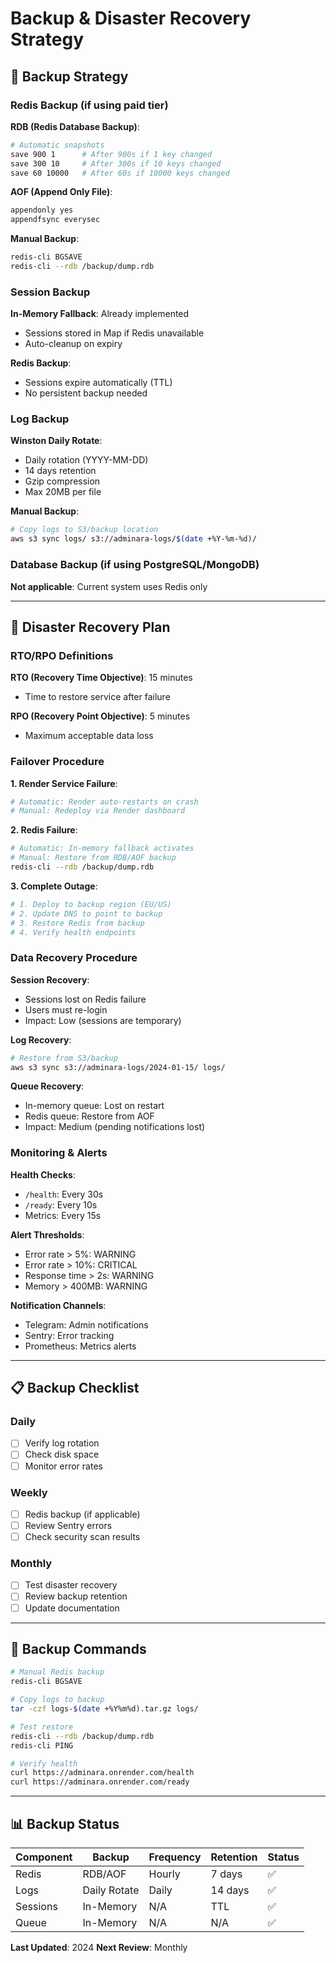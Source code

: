# Backup & Disaster Recovery Strategy

## 🔄 Backup Strategy

### Redis Backup (if using paid tier)

**RDB (Redis Database Backup)**:

```bash
# Automatic snapshots
save 900 1      # After 900s if 1 key changed
save 300 10     # After 300s if 10 keys changed
save 60 10000   # After 60s if 10000 keys changed
```

**AOF (Append Only File)**:

```bash
appendonly yes
appendfsync everysec
```

**Manual Backup**:

```bash
redis-cli BGSAVE
redis-cli --rdb /backup/dump.rdb
```

### Session Backup

**In-Memory Fallback**: Already implemented

- Sessions stored in Map if Redis unavailable
- Auto-cleanup on expiry

**Redis Backup**:

- Sessions expire automatically (TTL)
- No persistent backup needed

### Log Backup

**Winston Daily Rotate**:

- Daily rotation (YYYY-MM-DD)
- 14 days retention
- Gzip compression
- Max 20MB per file

**Manual Backup**:

```bash
# Copy logs to S3/backup location
aws s3 sync logs/ s3://adminara-logs/$(date +%Y-%m-%d)/
```

### Database Backup (if using PostgreSQL/MongoDB)

**Not applicable**: Current system uses Redis only

---

## 🚨 Disaster Recovery Plan

### RTO/RPO Definitions

**RTO (Recovery Time Objective)**: 15 minutes

- Time to restore service after failure

**RPO (Recovery Point Objective)**: 5 minutes

- Maximum acceptable data loss

### Failover Procedure

**1. Render Service Failure**:

```bash
# Automatic: Render auto-restarts on crash
# Manual: Redeploy via Render dashboard
```

**2. Redis Failure**:

```bash
# Automatic: In-memory fallback activates
# Manual: Restore from RDB/AOF backup
redis-cli --rdb /backup/dump.rdb
```

**3. Complete Outage**:

```bash
# 1. Deploy to backup region (EU/US)
# 2. Update DNS to point to backup
# 3. Restore Redis from backup
# 4. Verify health endpoints
```

### Data Recovery Procedure

**Session Recovery**:

- Sessions lost on Redis failure
- Users must re-login
- Impact: Low (sessions are temporary)

**Log Recovery**:

```bash
# Restore from S3/backup
aws s3 sync s3://adminara-logs/2024-01-15/ logs/
```

**Queue Recovery**:

- In-memory queue: Lost on restart
- Redis queue: Restore from AOF
- Impact: Medium (pending notifications lost)

### Monitoring & Alerts

**Health Checks**:

- `/health`: Every 30s
- `/ready`: Every 10s
- Metrics: Every 15s

**Alert Thresholds**:

- Error rate > 5%: WARNING
- Error rate > 10%: CRITICAL
- Response time > 2s: WARNING
- Memory > 400MB: WARNING

**Notification Channels**:

- Telegram: Admin notifications
- Sentry: Error tracking
- Prometheus: Metrics alerts

---

## 📋 Backup Checklist

### Daily

- [ ] Verify log rotation
- [ ] Check disk space
- [ ] Monitor error rates

### Weekly

- [ ] Redis backup (if applicable)
- [ ] Review Sentry errors
- [ ] Check security scan results

### Monthly

- [ ] Test disaster recovery
- [ ] Review backup retention
- [ ] Update documentation

---

## 🔧 Backup Commands

```bash
# Manual Redis backup
redis-cli BGSAVE

# Copy logs to backup
tar -czf logs-$(date +%Y%m%d).tar.gz logs/

# Test restore
redis-cli --rdb /backup/dump.rdb
redis-cli PING

# Verify health
curl https://adminara.onrender.com/health
curl https://adminara.onrender.com/ready
```

---

## 📊 Backup Status

| Component | Backup       | Frequency | Retention | Status |
| --------- | ------------ | --------- | --------- | ------ |
| Redis     | RDB/AOF      | Hourly    | 7 days    | ✅     |
| Logs      | Daily Rotate | Daily     | 14 days   | ✅     |
| Sessions  | In-Memory    | N/A       | TTL       | ✅     |
| Queue     | In-Memory    | N/A       | N/A       | ✅     |

**Last Updated**: 2024
**Next Review**: Monthly
